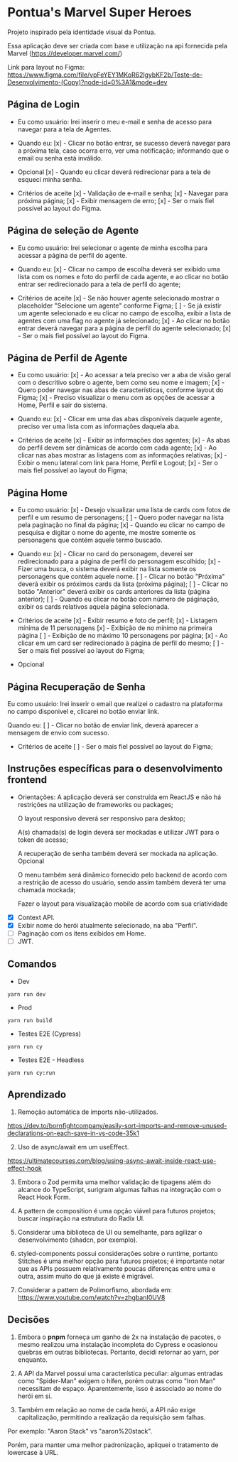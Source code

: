# Pontua's Marvel Super Heroes

Projeto inspirado pela identidade visual da Pontua.

Essa aplicação deve ser criada com base e utilização na api fornecida pela Marvel (https://developer.marvel.com/)

Link para layout no Figma: https://www.figma.com/file/vpFeYEY1MKoR62lgybKF2b/Teste-de-Desenvolvimento-(Copy)?node-id=0%3A1&mode=dev

## Página de Login

- Eu como usuário:
  Irei inserir o meu e-mail e senha de acesso para navegar para a tela de Agentes.

- Quando eu:
  [x] - Clicar no botão entrar, se sucesso deverá navegar para a próxima tela, caso ocorra erro, ver uma notificação; informando que o email ou senha está inválido.

- Opcional
  [x] - Quando eu clicar deverá redirecionar para a tela de esqueci minha senha.

- Critérios de aceite
  [x] - Validação de e-mail e senha;
  [x] - Navegar para próxima página;
  [x] - Exibir mensagem de erro;
  [x] - Ser o mais fiel possível ao layout do Figma.

## Página de seleção de Agente

- Eu como usuário:
  Irei selecionar o agente de minha escolha para acessar a página de perfil do agente.

- Quando eu:
  [x] - Clicar no campo de escolha deverá ser exibido uma lista com os nomes e foto do perfil de cada agente, e ao clicar no botão entrar ser redirecionado para a tela de perfil do agente;

- Critérios de aceite
  [x] - Se não houver agente selecionado mostrar o placeholder "Selecione um agente" conforme Figma;
  [ ] - Se já existir um agente selecionado e eu clicar no campo de escolha, exibir a lista de agentes com uma flag no agente já selecionado;
  [x] - Ao clicar no botão entrar deverá navegar para a página de perfil do agente selecionado;
  [x] - Ser o mais fiel possível ao layout do Figma.

## Página de Perfil de Agente

- Eu como usuário:
  [x] - Ao acessar a tela preciso ver a aba de visão geral com o descritivo sobre o agente, bem como seu nome e imagem;
  [x] - Quero poder navegar nas abas de características, conforme layout do Figma;
  [x] - Preciso visualizar o menu com as opções de acessar a Home, Perfil e sair do sistema.

- Quando eu:
  [x] - Clicar em uma das abas disponíveis daquele agente, preciso ver uma lista com as informações
  daquela aba.

- Critérios de aceite
  [x] - Exibir as informações dos agentes;
  [x] - As abas do perfil devem ser dinâmicas de acordo com cada agente;
  [x] - Ao clicar nas abas mostrar as listagens com as informações relativas;
  [x] - Exibir o menu lateral com link para Home, Perfil e Logout;
  [x] - Ser o mais fiel possível ao layout do Figma;

## Página Home

- Eu como usuário:
  [x] - Desejo visualizar uma lista de cards com fotos de perfil e um resumo de personagens;
  [ ] - Quero poder navegar na lista pela paginação no final da página;
  [x] - Quando eu clicar no campo de pesquisa e digitar o nome do agente, me mostre somente os personagens que contém aquele termo buscado.

- Quando eu:
  [x] - Clicar no card do personagem, deverei ser redirecionado para a página de perfil do personagem escolhido;
  [x] - Fizer uma busca, o sistema deverá exibir na lista somente os personagens que contém aquele nome.
  [ ] - Clicar no botão "Próxima" deverá exibir os próximos cards da lista (próxima página);
  [ ] - Clicar no botão "Anterior" deverá exibir os cards anteriores da lista (página anterior);
  [ ] - Quando eu clicar no botão com número de páginação, exibir os cards relativos aquela página selecionada.

- Critérios de aceite
  [x] - Exibir resumo e foto de perfil;
  [x] - Listagem mínima de 11 personagens
  [x] - Exibição de no mínimo na primeira página
  [ ] - Exibição de no máximo 10 personagens por página;
  [x] - Ao clicar em um card ser redirecionado à página de perfil do mesmo;
  [ ] - Ser o mais fiel possível ao layout do Figma;

- Opcional

## Página Recuperação de Senha

Eu como usuário:
Irei inserir o email que realizei o cadastro na plataforma no campo disponivel e, clicarei no botão enviar link.

Quando eu:
[ ] - Clicar no botão de enviar link, deverá aparecer a mensagem de envio com sucesso.

- Critérios de aceite
  [ ] - Ser o mais fiel possível ao layout do Figma;

## Instruções específicas para o desenvolvimento frontend

- Orientações:
  A aplicação deverá ser construída em ReactJS e não há restrições na utilização de frameworks ou packages;

  O layout responsivo deverá ser responsivo para desktop;

  A(s) chamada(s) de login deverá ser mockadas e utilizar JWT para o token de acesso;

  A recuperação de senha também deverá ser mockada na aplicação.
  Opcional

  O menu também será dinâmico fornecido pelo backend de acordo com a restrição de acesso do
  usuário, sendo assim também deverá ter uma chamada mockada;

  Fazer o layout para visualização mobile de acordo com sua criatividade

- [x] Context API.
- [x] Exibir nome do herói atualmente selecionado, na aba "Perfil".
- [ ] Paginação com os itens exibidos em Home.
- [ ] JWT.

## Comandos

- Dev

`yarn run dev`

- Prod

`yarn run build`

- Testes E2E (Cypress)

`yarn run cy`

- Testes E2E - Headless

`yarn run cy:run`

## Aprendizado

1. Remoção automática de imports não-utilizados.

https://dev.to/bornfightcompany/easily-sort-imports-and-remove-unused-declarations-on-each-save-in-vs-code-35k1

2. Uso de async/await em um useEffect.

https://ultimatecourses.com/blog/using-async-await-inside-react-use-effect-hook

3. Embora o Zod permita uma melhor validação de tipagens além do alcance do TypeScript, surigram algumas falhas na integração com o React Hook Form.

4. A pattern de composition é uma opção viável para futuros projetos; buscar inspiração na estrutura do Radix UI.

5. Considerar uma biblioteca de UI ou semelhante, para agilizar o desenvolvimento (shadcn, por exemplo).

6. styled-components possui considerações sobre o runtime, portanto Stitches é uma melhor opção para futuros projetos; é importante notar que as APIs possuem relativamente poucas diferenças entre uma e outra, assim muito do que já existe é migrável.

7. Considerar a pattern de Polimorfismo, abordada em: https://www.youtube.com/watch?v=zhgbanI0UV8

## Decisões

1. Embora o **pnpm** forneça um ganho de 2x na instalação de pacotes, o mesmo realizou uma instalação incompleta do Cypress e ocasionou quebras em outras bibliotecas. Portanto,
   decidi retornar ao yarn, por enquanto.

2. A API da Marvel possui uma característica peculiar: algumas entradas como "Spider-Man" exigem o hífen, porém outras como "Iron Man" necessitam de espaço. Aparentemente, isso é associado ao nome do herói em si.

3. Também em relação ao nome de cada herói, a API não exige capitalização, permitindo a realização da requisição sem falhas.

Por exemplo: "Aaron Stack" vs "aaron%20stack".

Porém, para manter uma melhor padronização, apliquei o tratamento de lowercase à URL.
